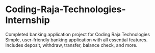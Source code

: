 # Coding-Raja-Technologies-Internship
  Completed banking application project for Coding Raja Technologies  Simple, user-friendly banking application with all essential features.  Includes deposit, withdraw, transfer, balance check, and more.
